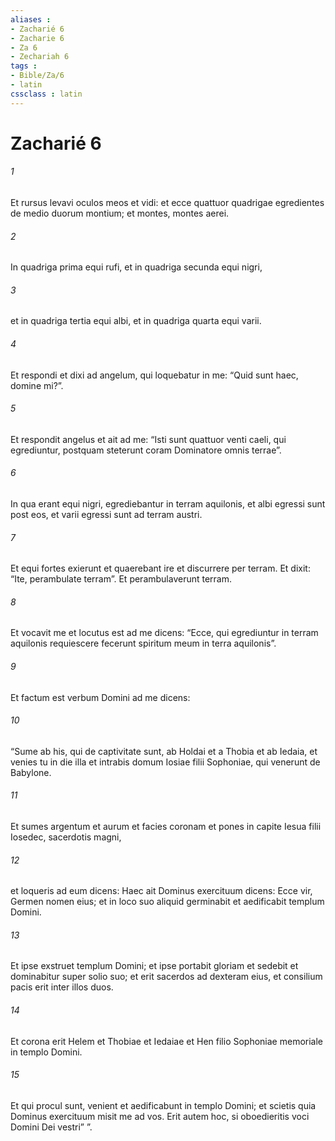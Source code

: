 ```yaml
---
aliases : 
- Zacharié 6
- Zacharie 6
- Za 6
- Zechariah 6
tags : 
- Bible/Za/6
- latin
cssclass : latin
---
```


# Zacharié 6

###### 1
Et rursus levavi oculos meos et vidi: et ecce quattuor quadrigae egredientes de medio duorum montium; et montes, montes aerei. 
###### 2
In quadriga prima equi rufi, et in quadriga secunda equi nigri, 
###### 3
et in quadriga tertia equi albi, et in quadriga quarta equi varii. 
###### 4
Et respondi et dixi ad angelum, qui loquebatur in me: “Quid sunt haec, domine mi?”. 
###### 5
Et respondit angelus et ait ad me: “Isti sunt quattuor venti caeli, qui egrediuntur, postquam steterunt coram Dominatore omnis terrae”. 
###### 6
In qua erant equi nigri, egrediebantur in terram aquilonis, et albi egressi sunt post eos, et varii egressi sunt ad terram austri. 
###### 7
Et equi fortes exierunt et quaerebant ire et discurrere per terram. Et dixit: “Ite, perambulate terram”. Et perambulaverunt terram. 
###### 8
Et vocavit me et locutus est ad me dicens: “Ecce, qui egrediuntur in terram aquilonis requiescere fecerunt spiritum meum in terra aquilonis”.
###### 9
Et factum est verbum Domini ad me dicens: 
###### 10
“Sume ab his, qui de captivitate sunt, ab Holdai et a Thobia et ab Iedaia, et venies tu in die illa et intrabis domum Iosiae filii Sophoniae, qui venerunt de Babylone. 
###### 11
Et sumes argentum et aurum et facies coronam et pones in capite Iesua filii Iosedec, sacerdotis magni, 
###### 12
et loqueris ad eum dicens: Haec ait Dominus exercituum dicens: Ecce vir, Germen nomen eius; et in loco suo aliquid germinabit et aedificabit templum Domini. 
###### 13
Et ipse exstruet templum Domini; et ipse portabit gloriam et sedebit et dominabitur super solio suo; et erit sacerdos ad dexteram eius, et consilium pacis erit inter illos duos. 
###### 14
Et corona erit Helem et Thobiae et Iedaiae et Hen filio Sophoniae memoriale in templo Domini. 
###### 15
Et qui procul sunt, venient et aedificabunt in templo Domini; et scietis quia Dominus exercituum misit me ad vos. Erit autem hoc, si oboedieritis voci Domini Dei vestri” ”.
